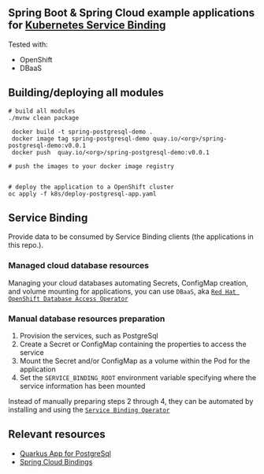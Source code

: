 ## Spring Boot & Spring Cloud example applications for [Kubernetes Service Binding](https://github.com/servicebinding/spec)
Tested with:
* OpenShift
* DBaaS

## Building/deploying all modules
```shell
# build all modules
./mvnw clean package

 docker build -t spring-postgresql-demo .
 docker image tag spring-postgresql-demo quay.io/<org>/spring-postgresql-demo:v0.0.1
 docker push  quay.io/<org>/spring-postgresql-demo:v0.0.1       

# push the images to your docker image registry


# deploy the application to a OpenShift cluster
oc apply -f k8s/deploy-postgresql-app.yaml 
```


## Service Binding

Provide data to be consumed by Service Binding clients (the applications in this repo.).

### Managed cloud database resources

Managing your cloud databases automating Secrets, ConfigMap creation, and volume mounting for applications,
you can use `DBaaS`, aka [`Red Hat OpenShift Database Access Operator`](https://github.com/RHEcosystemAppEng/dbaas-operator)

### Manual database resources preparation

1. Provision the services, such as  PostgreSql
2. Create a Secret or ConfigMap containing the properties to access the service
3. Mount the Secret and/or ConfigMap as a volume within the Pod for the application
4. Set the `SERVICE_BINDING_ROOT` environment variable specifying where the service information has been mounted

Instead of manually preparing steps 2 through 4, they can be automated by installing and using the [`Service Binding Operator`](https://github.com/redhat-developer/service-binding-operator)

## Relevant resources

* [Quarkus App for PostgreSql](https://github.com/RHEcosystemAppEng/postgresql-orm-quickstart)
* [Spring Cloud Bindings](https://github.com/spring-cloud/spring-cloud-bindings)
